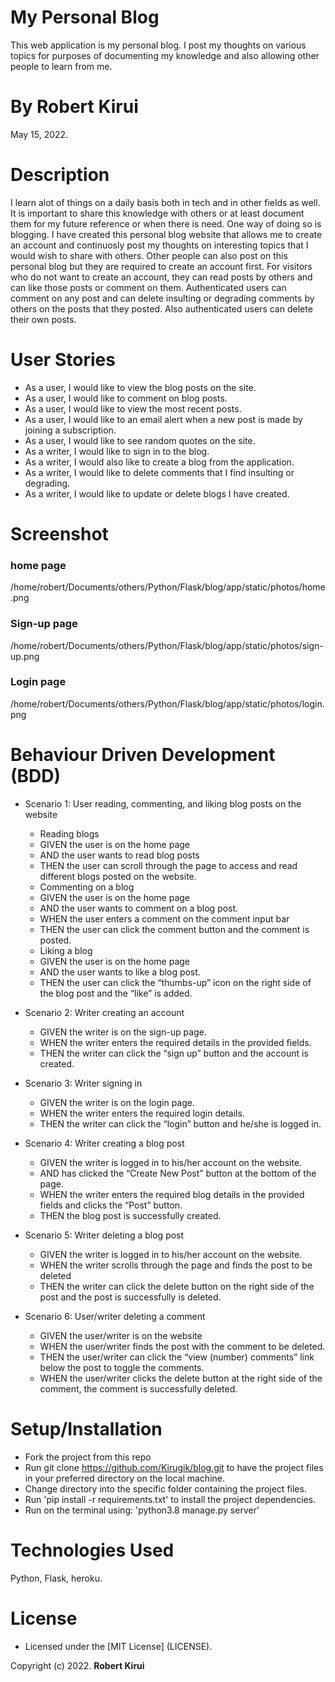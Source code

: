 # My Personal Blog

This web application is my personal blog. I post my thoughts on various topics for purposes of documenting my knowledge and also allowing other people to learn from me. 

# By **Robert Kirui**

May 15, 2022.

# Description

I learn alot of things on a daily basis both in tech and in other fields as well. It is important to share this knowledge with others or at least document them for my future reference or when there is need. One way of doing so is blogging. I have created this personal blog website that allows me to create an account and continuosly post my thoughts on interesting topics that I would wish to share with others. Other people can also post on this personal blog but they are required to create an account first. For visitors who do not want to create an account, they can read posts by others and can like those posts or comment on them. Authenticated users can comment on any post and can delete insulting or degrading comments by others on the posts that they posted. Also authenticated users can delete their own posts. 


# User Stories

- As a user, I would like to view the blog posts on the site.
- As a user, I would like to comment on blog posts.
- As a user, I would like to view the most recent posts.
- As a user, I would like to an email alert when a new post is made by joining a subscription.
- As a user, I would like to see random quotes on the site.
- As a writer, I would like to sign in to the blog.
- As a writer, I would also like to create a blog from the application.
- As a writer, I would like to delete comments that I find insulting or degrading.
- As a writer, I would like to update or delete blogs I have created.


# Screenshot 
### home page
/home/robert/Documents/others/Python/Flask/blog/app/static/photos/home.png

### Sign-up page
/home/robert/Documents/others/Python/Flask/blog/app/static/photos/sign-up.png 

### Login page
/home/robert/Documents/others/Python/Flask/blog/app/static/photos/login.png 


# Behaviour Driven Development (BDD)
- Scenario 1: User reading, commenting, and liking blog posts on the website
  - Reading blogs
  * GIVEN the user is on the home page 
  * AND the user wants to read blog posts
  * THEN the user can  scroll through the page to access and read different blogs posted on the website.

  - Commenting on a blog
  * GIVEN the user is on the home page 
  * AND the user wants to comment on a blog post.
  * WHEN the user enters a comment on the comment input bar
  * THEN the user can click the comment button and the comment is posted.

  - Liking a blog
  * GIVEN the user is on the home page 
  * AND the user wants to like a blog post.
  * THEN the user can click the “thumbs-up” icon on the right side of the blog post and the “like” is added.


- Scenario 2: Writer creating an account
  * GIVEN the writer is on the sign-up page.
  * WHEN the writer enters the required details in the provided fields.
  * THEN the writer can click the “sign up” button and the account is created.


- Scenario 3: Writer  signing in
  * GIVEN the writer is on the login page.
  * WHEN the writer enters the required login details.
  * THEN the writer can click the “login” button and he/she is logged in.


- Scenario 4: Writer  creating a blog post
  * GIVEN the writer is logged in to his/her account on the website.
  * AND has clicked the “Create New Post” button at the bottom of the page.
  * WHEN the writer enters the required blog details in the provided fields and clicks the “Post” button.
  * THEN the blog post is successfully created.


- Scenario 5: Writer  deleting a blog post
  * GIVEN the writer is logged in to his/her account on the website.
  * WHEN the writer scrolls through the page and finds the post to be deleted
  * THEN the writer can click the delete button on the right side of the post and the post is successfully is deleted.


- Scenario 6:  User/writer  deleting a comment
  * GIVEN the user/writer is on the website
  * WHEN the user/writer finds the post with the comment to be deleted.
  * THEN the user/writer can click the “view (number) comments” link below the post to toggle the comments.
  * WHEN the user/writer clicks the delete button at the right side of the comment, the comment is successfully deleted.



# Setup/Installation

- Fork the project from this repo
- Run git clone https://github.com/Kirugik/blog.git to have the project files in your preferred directory on the local machine.
- Change directory into the specific folder containing the project files.
- Run 'pip install -r requirements.txt' to install the project dependencies.
- Run on the terminal using: 'python3.8 manage.py server'


# Technologies Used

Python, Flask, heroku.


# License

- Licensed under the [MIT License] (LICENSE).

Copyright (c) 2022. **Robert Kirui**